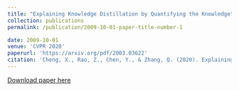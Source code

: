 ```yaml
---
title: "Explaining Knowledge Distillation by Quantifying the Knowledge"
collection: publications
permalink: /publication/2009-10-01-paper-title-number-1

date: 2009-10-01
venue: 'CVPR 2020'
paperurl: 'https://arxiv.org/pdf/2003.03622'
citation: 'Cheng, X., Rao, Z., Chen, Y., & Zhang, Q. (2020). Explaining Knowledge Distillation by Quantifying the Knowledge. arXiv preprint arXiv:2003.03622.'
---
```

[Download paper here](https://arxiv.org/pdf/2003.03622)

